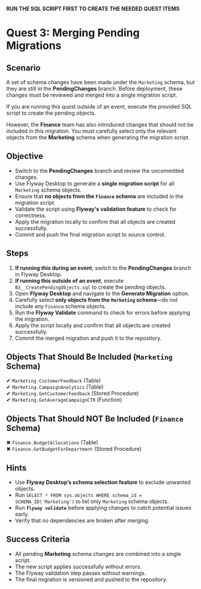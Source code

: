 **RUN THE SQL SCRIPT FIRST TO CREATE THE NEEDED QUEST ITEMS**

# Quest 3: Merging Pending Migrations  

## Scenario  
A set of schema changes have been made under the `Marketing` schema, but they are still in the **PendingChanges** branch. Before deployment, these changes must be reviewed and merged into a single migration script.

If you are running this quest outside of an event, execute the provided SQL script to create the pending objects.

However, the **Finance** team has also introduced changes that should not be included in this migration. You must carefully select only the relevant objects from the **Marketing** schema when generating the migration script.

## Objective  
- Switch to the **PendingChanges** branch and review the uncommitted changes.  
- Use Flyway Desktop to generate a **single migration script** for all `Marketing` schema objects.  
- Ensure that **no objects from the `Finance` schema** are included in the migration script.  
- Validate the script using **Flyway's validation feature** to check for correctness.  
- Apply the migration locally to confirm that all objects are created successfully.  
- Commit and push the final migration script to source control.  

## Steps  
1. **If running this during an event**, switch to the **PendingChanges** branch in Flyway Desktop.  
2. **If running this outside of an event**, execute `B3__CreatePendingObjects.sql` to create the pending objects.  
3. Open **Flyway Desktop** and navigate to the **Generate Migration** option.  
4. Carefully select **only objects from the `Marketing` schema**—do not include any `Finance` schema objects.  
5. Run the **Flyway Validate** command to check for errors before applying the migration.  
6. Apply the script locally and confirm that all objects are created successfully.  
7. Commit the merged migration and push it to the repository.  

## Objects That Should Be Included (`Marketing` Schema)  
✔ `Marketing.CustomerFeedback` (Table)  
✔ `Marketing.CampaignAnalytics` (Table)  
✔ `Marketing.GetCustomerFeedback` (Stored Procedure)  
✔ `Marketing.GetAverageCampaignCTR` (Function)  

## Objects That Should NOT Be Included (`Finance` Schema)  
✖ `Finance.BudgetAllocations` (Table)  
✖ `Finance.GetBudgetForDepartment` (Stored Procedure)  

## Hints  
- Use **Flyway Desktop’s schema selection feature** to exclude unwanted objects.  
- Run `SELECT * FROM sys.objects WHERE schema_id = SCHEMA_ID('Marketing')` to list only `Marketing` schema objects.  
- Run **`flyway validate`** before applying changes to catch potential issues early.  
- Verify that no dependencies are broken after merging.  

## Success Criteria  
- All pending **Marketing** schema changes are combined into a single script.  
- The new script applies successfully without errors.  
- The Flyway validation step passes without warnings.  
- The final migration is versioned and pushed to the repository.  

